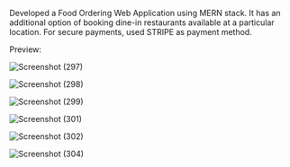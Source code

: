 Developed a Food Ordering Web Application using MERN stack.
It has an additional option of booking dine-in restaurants available at a particular location.
For secure payments, used STRIPE as payment method.


Preview:

![Screenshot (297)](https://github.com/user-attachments/assets/7f114780-5d42-44b1-b2a7-b191628b0a1d)

![Screenshot (298)](https://github.com/user-attachments/assets/2d847f12-fd1c-4445-a907-afe4e1c4d462)

![Screenshot (299)](https://github.com/user-attachments/assets/e7439db8-3044-4a27-8acd-1845ad16b588)

![Screenshot (301)](https://github.com/user-attachments/assets/89cbad44-953f-42ce-9136-102869c971c1)

![Screenshot (302)](https://github.com/user-attachments/assets/3de7c95f-1905-4269-a8f1-e9e01b6befec)

![Screenshot (304)](https://github.com/user-attachments/assets/5bb724f2-5f13-43d9-a9d6-6940af319bca)

